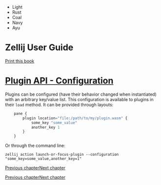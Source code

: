 - Light
- Rust
- Coal
- Navy
- Ayu

# Zellij User Guide

[Print this book](print.html "Print this book")

# [Plugin API - Configuration](plugin-api-configuration.html\#plugin-api---configuration)

Plugins can be configured (have their behavior changed when instantiated) with an arbitrary key/value list.
This configuration is available to plugins in their `load` method. It can be provided through layouts:

```javascript
    pane {
        plugin location="file:/path/to/my/plugin.wasm" {
            some_key "some_value"
            another_key 1
        }
    }

```

Or through the command line:

```
zellij action launch-or-focus-plugin --configuration "some_key=some_value,another_key=1"

```

[Previous chapter](plugin-api-permissions.html "Previous chapter")[Next chapter](plugin-api-file-system.html "Next chapter")

[Previous chapter](plugin-api-permissions.html "Previous chapter")[Next chapter](plugin-api-file-system.html "Next chapter")

